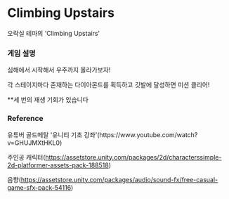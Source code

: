 # Climbing Upstairs

오락실 테마의 'Climbing Upstairs'
<h3>게임 설명</h3>

심해에서 시작해서 우주까지 올라가보자!

각 스테이지마다 존재하는 다이아몬드를 획득하고 깃발에 달성하면 미션 클리어!

**세 번의 재생 기회가 있습니다

<h3>Reference</h3>
유튜버 골드메탈 '유니티 기초 강좌'(https://www.youtube.com/watch?v=GHUJMXtHKL0)

주인공 캐릭터(https://assetstore.unity.com/packages/2d/characterssimple-2d-platformer-assets-pack-188518)

음향(https://assetstore.unity.com/packages/audio/sound-fx/free-casual-game-sfx-pack-54116)
